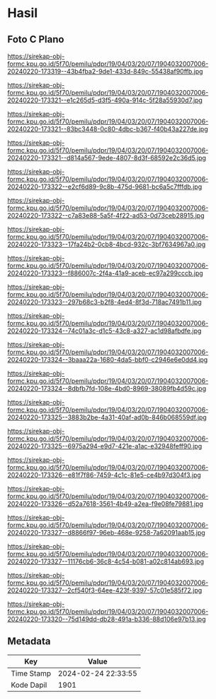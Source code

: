# Hasil

## Foto C Plano

https://sirekap-obj-formc.kpu.go.id/5f70/pemilu/pdpr/19/04/03/20/07/1904032007006-20240220-173319--43b4fba2-9de1-433d-849c-55438af90ffb.jpg

https://sirekap-obj-formc.kpu.go.id/5f70/pemilu/pdpr/19/04/03/20/07/1904032007006-20240220-173321--e1c265d5-d3f5-490a-914c-5f28a55930d7.jpg

https://sirekap-obj-formc.kpu.go.id/5f70/pemilu/pdpr/19/04/03/20/07/1904032007006-20240220-173321--83bc3448-0c80-4dbc-b367-f40b43a227de.jpg

https://sirekap-obj-formc.kpu.go.id/5f70/pemilu/pdpr/19/04/03/20/07/1904032007006-20240220-173321--d814a567-9ede-4807-8d3f-68592e2c36d5.jpg

https://sirekap-obj-formc.kpu.go.id/5f70/pemilu/pdpr/19/04/03/20/07/1904032007006-20240220-173322--e2cf6d89-9c8b-475d-9681-bc6a5c7fffdb.jpg

https://sirekap-obj-formc.kpu.go.id/5f70/pemilu/pdpr/19/04/03/20/07/1904032007006-20240220-173322--c7a83e88-5a5f-4f22-ad53-0d73ceb28915.jpg

https://sirekap-obj-formc.kpu.go.id/5f70/pemilu/pdpr/19/04/03/20/07/1904032007006-20240220-173323--17fa24b2-0cb8-4bcd-932c-3bf7634967a0.jpg

https://sirekap-obj-formc.kpu.go.id/5f70/pemilu/pdpr/19/04/03/20/07/1904032007006-20240220-173323--f886007c-2f4a-41a9-aceb-ec97a299cccb.jpg

https://sirekap-obj-formc.kpu.go.id/5f70/pemilu/pdpr/19/04/03/20/07/1904032007006-20240220-173323--297b68c3-b2f8-4ed4-8f3d-718ac7491b11.jpg

https://sirekap-obj-formc.kpu.go.id/5f70/pemilu/pdpr/19/04/03/20/07/1904032007006-20240220-173324--74c01a3c-d1c5-43c8-a327-ac1d98afbdfe.jpg

https://sirekap-obj-formc.kpu.go.id/5f70/pemilu/pdpr/19/04/03/20/07/1904032007006-20240220-173324--3baaa22a-1680-4da5-bbf0-c2946e6e0dd4.jpg

https://sirekap-obj-formc.kpu.go.id/5f70/pemilu/pdpr/19/04/03/20/07/1904032007006-20240220-173324--8dbfb7fd-108e-4bd0-8969-38089fb4d59c.jpg

https://sirekap-obj-formc.kpu.go.id/5f70/pemilu/pdpr/19/04/03/20/07/1904032007006-20240220-173325--3883b2be-4a31-40af-ad0b-846b068559df.jpg

https://sirekap-obj-formc.kpu.go.id/5f70/pemilu/pdpr/19/04/03/20/07/1904032007006-20240220-173325--6975a294-e9d7-421e-a1ac-e32948feff90.jpg

https://sirekap-obj-formc.kpu.go.id/5f70/pemilu/pdpr/19/04/03/20/07/1904032007006-20240220-173326--e81f7f86-7459-4c1c-81e5-ce4b97d304f3.jpg

https://sirekap-obj-formc.kpu.go.id/5f70/pemilu/pdpr/19/04/03/20/07/1904032007006-20240220-173326--d52a7618-3561-4b49-a2ea-f9e08fe79881.jpg

https://sirekap-obj-formc.kpu.go.id/5f70/pemilu/pdpr/19/04/03/20/07/1904032007006-20240220-173327--d8866f97-96eb-468e-9258-7a62091aab15.jpg

https://sirekap-obj-formc.kpu.go.id/5f70/pemilu/pdpr/19/04/03/20/07/1904032007006-20240220-173327--11176cb6-36c8-4c54-b081-a02c814ab693.jpg

https://sirekap-obj-formc.kpu.go.id/5f70/pemilu/pdpr/19/04/03/20/07/1904032007006-20240220-173327--2cf540f3-64ee-423f-9397-57c01e585f72.jpg

https://sirekap-obj-formc.kpu.go.id/5f70/pemilu/pdpr/19/04/03/20/07/1904032007006-20240220-173320--75d149dd-db28-491a-b336-88d106e97b13.jpg


## Metadata

| Key        | Value               |
| ---------- | ------------------- |
| Time Stamp | 2024-02-24 22:33:55 |
| Kode Dapil | 1901                |



